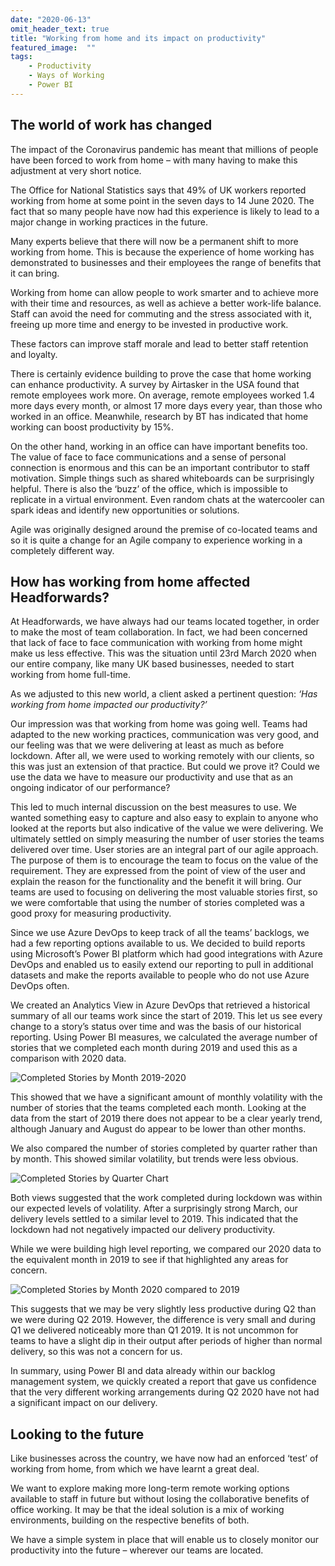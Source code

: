 ```yaml
---
date: "2020-06-13"
omit_header_text: true
title: "Working from home and its impact on productivity"
featured_image:  ""
tags: 
    - Productivity
    - Ways of Working
    - Power BI
---
```


## The world of work has changed

The impact of the Coronavirus pandemic has meant that millions of people have been forced to work from home – with many having to make this adjustment at very short notice. 

The Office for National Statistics says that 49% of UK workers reported working from home at some point in the seven days to 14 June 2020. The fact that so many people have now had this experience is likely to lead to a major change in working practices in the future.

Many experts believe that there will now be a permanent shift to more working from home. This is because the experience of home working has demonstrated to businesses and their employees the range of benefits that it can bring.

Working from home can allow people to work smarter and to achieve more with their time and resources, as well as achieve a better work-life balance. Staff can avoid the need for commuting and the stress associated with it, freeing up more time and energy to be invested in productive work. 

These factors can improve staff morale and lead to better staff retention and loyalty.

There is certainly evidence building to prove the case that home working can enhance productivity.
A survey by Airtasker in the USA found that remote employees work more. On average, remote employees worked 1.4 more days every month, or almost 17 more days every year, than those who worked in an office. Meanwhile, research by BT has indicated that home working can boost productivity by 15%.

On the other hand, working in an office can have important benefits too. The value of face to face communications and a sense of personal connection is enormous and this can be an important contributor to staff motivation. Simple things such as shared whiteboards can be surprisingly helpful. There is also the ‘buzz’ of the office, which is impossible to replicate in a virtual environment. Even random chats at the watercooler can spark ideas and identify new opportunities or solutions.

Agile was originally designed around the premise of co-located teams and so it is quite a change for an Agile company to experience working in a completely different way.

## How has working from home affected Headforwards?

At Headforwards, we have always had our teams located together, in order to make the most of team collaboration. In fact, we had been concerned that lack of face to face communication with working from home might make us less effective. This was the situation until 23rd March 2020 when our entire company, like many UK based businesses, needed to start working from home full-time.

As we adjusted to this new world, a client asked a pertinent question: *‘Has working from home impacted our productivity?’*

Our impression was that working from home was going well. Teams had adapted to the new working practices, communication was very good, and our feeling was that we were delivering at least as much as before lockdown. After all, we were used to working remotely with our clients, so this was just an extension of that practice. But could we prove it? Could we use the data we have to measure our productivity and use that as an ongoing indicator of our performance?

This led to much internal discussion on the best measures to use. We wanted something easy to capture and also easy to explain to anyone who looked at the reports but also indicative of the value we were delivering. We ultimately settled on simply measuring the number of user stories the teams delivered over time. 
User stories are an integral part of our agile approach. The purpose of them is to encourage the team to focus on the value of the requirement. They are expressed from the point of view of the user and explain the reason for the functionality and the benefit it will bring. Our teams are used to focusing on delivering the most valuable stories first, so we were comfortable that using the number of stories completed was a good proxy for measuring productivity.

Since we use Azure DevOps to keep track of all the teams’ backlogs, we had a few reporting options available to us. We decided to build reports using Microsoft’s Power BI platform which had good integrations with Azure DevOps and enabled us to easily extend our reporting to pull in additional datasets and make the reports available to people who do not use Azure DevOps often.

We created an Analytics View in Azure DevOps that retrieved a historical summary of all our teams work since the start of 2019. This let us see every change to a story’s status over time and was the basis of our historical reporting. Using Power BI measures, we calculated the average number of stories that we completed each month during 2019 and used this as a comparison with 2020 data.

![Completed Stories by Month 2019-2020](/images/completed-stories-by-month.png)

This showed that we have a significant amount of monthly volatility with the number of stories that the teams completed each month. Looking at the data from the start of 2019 there does not appear to be a clear yearly trend, although January and August do appear to be lower than other months.

We also compared the number of stories completed by quarter rather than by month. This showed similar volatility, but trends were less obvious.

![Completed Stories by Quarter Chart](/images/completed-stories-by-quarter.png)

Both views suggested that the work completed during lockdown was within our expected levels of volatility. After a surprisingly strong March, our delivery levels settled to a similar level to 2019. This indicated that the lockdown had not negatively impacted our delivery productivity.

While we were building high level reporting, we compared our 2020 data to the equivalent month in 2019 to see if that highlighted any areas for concern.

![Completed Stories by Month 2020 compared to 2019](/images/completed-stories-by-month-vs-2019.png)

This suggests that we may be very slightly less productive during Q2 than we were during Q2 2019. However, the difference is very small and during Q1 we delivered noticeably more than Q1 2019. It is not uncommon for teams to have a slight dip in their output after periods of higher than normal delivery, so this was not a concern for us.

In summary, using Power BI and data already within our backlog management system, we quickly created a report that gave us confidence that the very different working arrangements during Q2 2020 have not had a significant impact on our delivery. 

## Looking to the future

Like businesses across the country, we have now had an enforced ‘test’ of working from home, from which we have learnt a great deal. 

We want to explore making more long-term remote working options available to staff in future but without losing the collaborative benefits of office working. It may be that the ideal solution is a mix of working environments, building on the respective benefits of both.

We have a simple system in place that will enable us to closely monitor our productivity into the future – wherever our teams are located.
